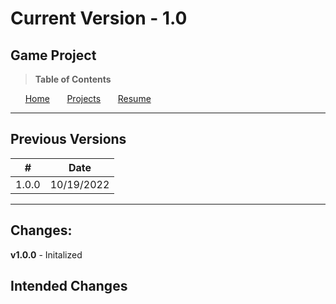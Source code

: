 # Current Version - 1.0

## Game Project

> **Table of Contents**

&nbsp;&nbsp;&nbsp;&nbsp;&nbsp;&nbsp;[Home](../README.md)
&nbsp;&nbsp;&nbsp;&nbsp;&nbsp;&nbsp;[Projects](../README.md)
&nbsp;&nbsp;&nbsp;&nbsp;&nbsp;&nbsp;[Resume](../Resume/README.md)

---

## Previous Versions

| #     | Date       |
| ----- | ---------- |
| 1.0.0 | 10/19/2022 |

---

## Changes:

**v1.0.0** - Initalized

## Intended Changes
